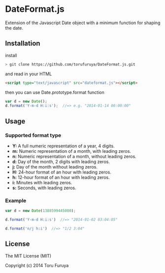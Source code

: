 # DateFormat.js

Extension of the Javascript Date object with a minimum function for shaping the date.

## Installation

install

```bash
> git clone https://github.com/torufuruya/DateFormat.js.git
```

and read in your HTML

```html
<script type="text/javascript" src="dateformat.js"></script>
```

then you can use Date.prototype.format function

```js
var d = new Date();
d.format('Y-m-d H:i:s');  //=> e.g. "2014-01-14 00:00:00"
```

## Usage

### Supported format type

- __Y:__ A full numeric representation of a year, 4 digits.
- __m:__ Numeric representation of a month, with leading zeros.
- __n:__ Numeric representation of a month, without leading zeros.
- __d:__ Day of the month, 2 digits with leading zeros.
- __j:__ Day of the month without leading zeros.
- __H:__ 24-hour format of an hour with leading zeros.
- __h:__ 12-hour format of an hour with leading zeros.
- __i:__ Minutes with leading zeros.
- __s:__ Seconds, with leading zeros.

### Example

```js
var d = new Date(1388599445000);

d.format('Y-m-d H:i:s')  //=> "2014-01-02 03:04:05"

d.format('n/j h:i')  //=> "1/2 3:04"
```

## License

The MIT License (MIT)

Copyright (c) 2014 Toru Furuya